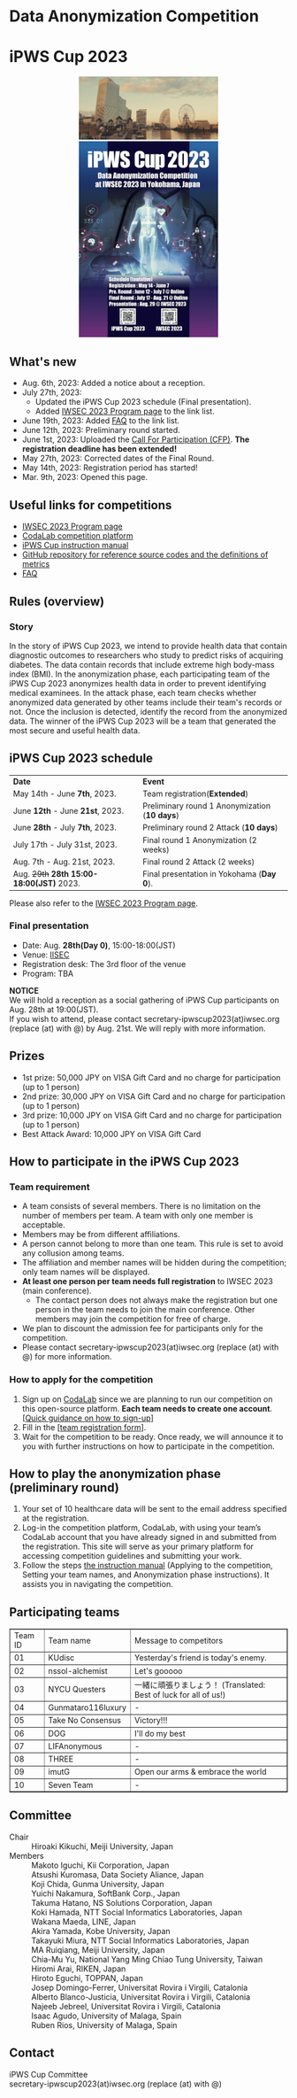 # Data Anonymization Competition
# iPWS Cup 2023

<div align="center">
<img src="./Images/teaser.jpg" width=50%>
</div>

<div align="center">
 <a href="./Images/poster2023_full.png">
  <img src="./Images/poster2023.jpg" width=50%>
 </a>
</div>

## What's new
- Aug.  6th, 2023: Added a notice about a reception.
- July 27th, 2023:
    - Updated the iPWS Cup 2023 schedule (Final presentation).
    - Added [IWSEC 2023 Program page](https://www.iwsec.org/2023/program.html) to the link list.
- June 19th, 2023: Added [FAQ](https://codalab.lisn.upsaclay.fr/competitions/13907#learn_the_details-instruction) to the link list.
- June 12th, 2023: Preliminary round started.
- June  1st, 2023: Uploaded the [Call For Participation (CFP)](./Images/docs/CFP2023.pdf). **The registration deadline has been extended!**
- May  27th, 2023: Corrected dates of the Final Round.
- May  14th, 2023: Registration period has started!
- Mar.  9th, 2023: Opened this page.

## Useful links for competitions
- [IWSEC 2023 Program page](https://www.iwsec.org/2023/program.html)
- [CodaLab competition platform](https://codalab.lisn.upsaclay.fr/competitions/13907)
- [iPWS Cup instruction manual](https://docs.google.com/document/d/1eF8P3X60fmc0yuC14ixtLq81ORSkIe5HCy3T9I25Ha8/edit)
- [GitHub repository for reference source codes and the definitions of metrics](https://github.com/kikn88/ipwscup2023)
- [FAQ](https://codalab.lisn.upsaclay.fr/competitions/13907#learn_the_details-instruction)

## Rules (overview)
### Story
In the story of iPWS Cup 2023, we intend to provide health data that contain diagnostic outcomes to researchers who study to predict risks of acquiring diabetes. The data contain records that include extreme high body-mass index (BMI). In the anonymization phase, each participating team of the iPWS Cup 2023 anonymizes health data in order to prevent identifying medical examinees. In the attack phase, each team checks whether anonymized data generated by other teams include their team's records or not. Once the inclusion is detected, identify the record from the anonymized data. The winner of the iPWS Cup 2023 will be a team that generated the most secure and useful health data.

## iPWS Cup 2023 schedule
<table border="0">
<tr><td> <strong>Date</strong> </td><td> <strong>Event</strong> </td></tr>
<tr><td> May  14th - June  <strong>7th</strong>, 2023. </td><td> Team registration(<strong>Extended</strong>) </td></tr>
<tr><td> June <strong>12th</strong> - June <strong>21st</strong>, 2023. </td><td> Preliminary round 1 Anonymization (<strong>10 days</strong>) </td></tr>
<tr><td> June <strong>28th</strong> - July  <strong>7th</strong>, 2023. </td><td> Preliminary round 2 Attack (<strong>10 days</strong>) </td></tr>
<tr><td> July 17th - July 31st, 2023. </td><td> Final round 1 Anonymization (2 weeks) </td></tr>
<tr><td> Aug.  7th - Aug. 21st, 2023. </td><td> Final round 2 Attack (2 weeks) </td></tr>
<tr><td> Aug. <del>29th</del> <strong>28th 15:00-18:00(JST)</strong> 2023.&nbsp;&nbsp; </td><td> Final presentation in Yokohama (<strong>Day 0</strong>). </td></tr>
</table>

Please also refer to the [IWSEC 2023 Program page](https://www.iwsec.org/2023/program.html).

### Final presentation
- Date: Aug. **28th(Day 0)**, 15:00-18:00(JST)
- Venue: [IISEC](https://www.iwsec.org/2023/venue.html)
- Registration desk: The 3rd floor of the venue
- Program: TBA

**NOTICE**  
We will hold a reception as a social gathering of iPWS Cup participants on Aug. 28th at 19:00(JST).  
If you wish to attend, please contact secretary-ipwscup2023(at)iwsec.org (replace (at) with @) by Aug. 21st. We will reply with more information.

## Prizes
- 1st prize: 50,000 JPY on VISA Gift Card and no charge for participation (up to 1 person)
- 2nd prize: 30,000 JPY on VISA Gift Card and no charge for participation (up to 1 person)
- 3rd prize: 10,000 JPY on VISA Gift Card and no charge for participation (up to 1 person)
- Best Attack Award: 10,000 JPY on VISA Gift Card

## How to participate in the iPWS Cup 2023
### Team requirement
- A team consists of several members. There is no limitation on the number of members per team. A team with only one member is acceptable.
- Members may be from different affiliations.
- A person cannot belong to more than one team. This rule is set to avoid any collusion among teams.
- The affiliation and member names will be hidden during the competition; only team names will be displayed.
- **At least one person per team needs full registration** to IWSEC 2023 (main conference).
    - The contact person does not always make the registration but one person in the team needs to join the main conference. Other members may join the competition for free of charge.
- We plan to discount the admission fee for participants only for the competition.
- Please contact secretary-ipwscup2023(at)iwsec.org (replace (at) with @) for more information.

### How to apply for the competition
1. Sign up on [CodaLab](https://codalab.lisn.upsaclay.fr/) since we are planning to run our competition on this open-source platform. **Each team needs to create one account**.\[[Quick guidance on how to sign-up](https://docs.google.com/document/d/15gq90xjbmNKMTcgf9qZA6ri0bS6QKWaNw8BkIeG3EUw/edit#)\]
1. Fill in the \[[team registration form](https://docs.google.com/forms/d/e/1FAIpQLSe-Qyit8td6EmbRXJv_mmcsA_BGuL1XDBXHUzP0zSxHML4v2g/viewform)\].
1. Wait for the competition to be ready. Once ready, we will announce it to you with further instructions on how to participate in the competition.

## How to play the anonymization phase (preliminary round)
1. Your set of 10 healthcare data will be sent to the email address specified at the registration.
1. Log-in the competition platform, CodaLab, with using your team’s CodaLab account that you have already signed in and submitted from the registration. This site will serve as your primary platform for accessing competition guidelines and submitting your work.
1. Follow the steps [the instruction manual](https://docs.google.com/document/d/1eF8P3X60fmc0yuC14ixtLq81ORSkIe5HCy3T9I25Ha8/edit) (Applying to the competition, Setting your team names, and Anonymization phase instructions). It assists you in navigating the competition.

## Participating teams
<table border="1">
<tr><td> Team ID </td><td> Team name </td><td> Message to competitors </td></tr>
<tr><td> 01 </td><td> KUdisc </td><td> Yesterday's friend is today's enemy. </td></tr>
<tr><td> 02 </td><td> nssol-alchemist </td><td> Let's gooooo </td></tr>
<tr><td> 03 </td><td> NYCU Questers </td><td> 一緒に頑張りましょう！ (Translated: Best of luck for all of us!) </td></tr>
<tr><td> 04 </td><td> Gunmataro116luxury </td><td>-</td></tr>
<tr><td> 05 </td><td> Take No Consensus </td><td> Victory!!! </td></tr>
<tr><td> 06 </td><td> DOG </td><td> I'll do my best </td></tr>
<tr><td> 07 </td><td> LIFAnonymous </td><td>-</td></tr>
<tr><td> 08 </td><td> THREE </td><td>-</td></tr>
<tr><td> 09 </td><td> imutG </td><td> Open our arms & embrace the world </td></tr>
<tr><td> 10 </td><td> Seven Team </td><td>-</td></tr>
</table>

## Committee
<dl>
 <dt>Chair</dt>
 <dd>Hiroaki Kikuchi, Meiji University, Japan</dd>
<dt>Members</dt>
 <dd>Makoto Iguchi, Kii Corporation, Japan</dd>
 <dd>Atsushi Kuromasa, Data Society Aliance, Japan</dd>
 <dd>Koji Chida, Gunma University, Japan</dd>
 <dd>Yuichi Nakamura, SoftBank Corp., Japan</dd>
 <dd>Takuma Hatano, NS Solutions Corporation, Japan</dd>
 <dd>Koki Hamada, NTT Social Informatics Laboratories, Japan</dd>
 <dd>Wakana Maeda, LINE, Japan</dd>
 <dd>Akira Yamada, Kobe University, Japan</dd>
 <dd>Takayuki Miura, NTT Social Informatics Laboratories, Japan</dd>
 <dd>MA Ruiqiang, Meiji University, Japan</dd>
 <dd>Chia-Mu Yu, National Yang Ming Chiao Tung University, Taiwan</dd>
 <dd>Hiromi Arai, RIKEN, Japan</dd>
 <dd>Hiroto Eguchi, TOPPAN, Japan</dd>
 <dd>Josep Domingo-Ferrer, Universitat Rovira i Virgili, Catalonia</dd>
 <dd>Alberto Blanco-Justicia, Universitat Rovira i Virgili, Catalonia</dd>
 <dd>Najeeb Jebreel, Universitat Rovira i Virgili, Catalonia</dd>
 <dd>Isaac Agudo, University of Malaga, Spain</dd>
 <dd>Ruben Rios, University of Malaga, Spain</dd>
</dl>

## Contact
iPWS Cup Committee  
secretary-ipwscup2023(at)iwsec.org (replace (at) with @)
